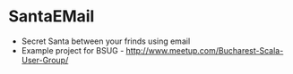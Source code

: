 # SantaEMail

- Secret Santa between your frinds using email
- Example project for BSUG - http://www.meetup.com/Bucharest-Scala-User-Group/
